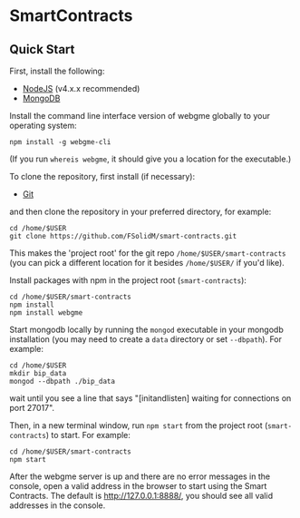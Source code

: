 # SmartContracts

## Quick Start
First, install the following:
- [NodeJS](https://nodejs.org/en/download/) (v4.x.x recommended)
- [MongoDB](https://www.mongodb.com/download-center#production)

Install the command line interface version of webgme globally to your operating system:
```
npm install -g webgme-cli
```
(If you run `whereis webgme`, it should give you a location for the executable.)

To clone the repository, first install (if necessary):
- [Git](https://git-scm.com/downloads)

and then clone the repository in your preferred directory, for example:
```
cd /home/$USER
git clone https://github.com/FSolidM/smart-contracts.git
```
This makes the 'project root' for the git repo `/home/$USER/smart-contracts` (you can pick a different location for it besides `/home/$USER/` if you'd like).

Install packages with npm in the project root (`smart-contracts`):
```
cd /home/$USER/smart-contracts
npm install
npm install webgme
```
Start mongodb locally by running the `mongod` executable in your mongodb installation (you may need to create a `data` directory or set `--dbpath`). For example:
```
cd /home/$USER
mkdir bip_data
mongod --dbpath ./bip_data
```
wait until you see a line that says "[initandlisten] waiting for connections on port 27017".

Then, in a new terminal window, run `npm start` from the project root (`smart-contracts`) to start. For example:
```
cd /home/$USER/smart-contracts
npm start
```

After the webgme server is up and there are no error messages in the console, open a valid address in the browser to start using the Smart Contracts. The default is http://127.0.0.1:8888/, you should see all valid addresses in the console.
